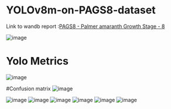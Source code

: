 # YOLOv8m-on-PAGS8-dataset
Link to wandb report :[PAGS8 - Palmer amaranth Growth Stage - 8](https://api.wandb.ai/links/qbizm/5h3pg5fq)

![image](https://github.com/user-attachments/assets/0da32a8b-dfee-4030-b960-54ba36b267fa)

# Yolo Metrics
![image](https://github.com/user-attachments/assets/978c3991-e567-4933-9a47-0e72e6b48cbf)


#Confusion matrix 
![image](https://github.com/user-attachments/assets/da01123f-d78e-4626-ad7a-c3860e1e4209)

![image](https://github.com/user-attachments/assets/b73b9016-9304-4435-a33a-6aa0829dc42d)
![image](https://github.com/user-attachments/assets/09b598e5-c445-40d7-9207-862e45aef2fd)
![image](https://github.com/user-attachments/assets/c7b7997e-2a2b-4af0-9421-bdad9ead40de)
![image](https://github.com/user-attachments/assets/15605701-d008-4804-ab0a-f7440db7ec9a)
![image](https://github.com/user-attachments/assets/ecf710c8-fcb8-4604-bb6c-73a880e90616)
![image](https://github.com/user-attachments/assets/8d978ab4-8561-4158-a876-97676156b319)
